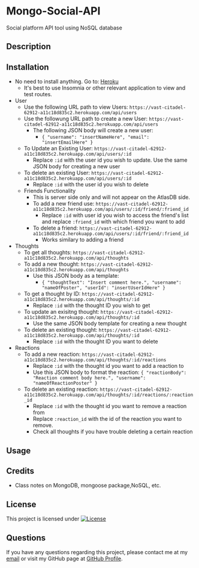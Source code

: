 # Mongo-Social-API
Social platform API tool using NoSQL database

## Description

## Installation

- No need to install anything. Go to: [Heroku](https://pure-depths-01409-8304d9d8effa.herokuapp.com/)
  - It's best to use Insomnia or other relevant application to view and test routes.
- User
  - Use the following URL path to view Users: `https://vast-citadel-62912-a11c18d835c2.herokuapp.com/api/users`
  - Use the followung URL path to create a new User: `https://vast-citadel-62912-a11c18d835c2.herokuapp.com/api/users`
    - The following JSON body will create a new user:
      - `{
   	"username": "insertNameHere",
    "email": "insertEmailHere"
  }`
  - To Update an Existing User: `https://vast-citadel-62912-a11c18d835c2.herokuapp.com/api/users/:id`
    - Replace `:id` with the user id you wish to update. Use the same JSON body for creating a new user
  - To delete an existing User: `https://vast-citadel-62912-a11c18d835c2.herokuapp.com/api/users/:id`
    - Replace `:id` with the user id you wish to delete
  - Friends Functionality
    - This is server side only and will not appear on the AtlasDB side. 
    - To add a new friend use: `https://vast-citadel-62912-a11c18d835c2.herokuapp.com/api/users/:id/friend/:friend_id`
      - Replace `:id` with user id you wish to access the friend's list and replace `:friend_id` with which friend you want to add
    - To delete a friend: `https://vast-citadel-62912-a11c18d835c2.herokuapp.com/api/users/:id/friend/:friend_id`
      - Works similary to adding a friend
- Thoughts
  - To get all thoughts: `https://vast-citadel-62912-a11c18d835c2.herokuapp.com/api/thoughts`
  - To add a new thought: `https://vast-citadel-62912-a11c18d835c2.herokuapp.com/api/thoughts`
    - Use this JSON body as a template:
      - `{
  "thoughtText": "Insert comment here.",
  "username": "nameOfPoster",
  "userId": "insertUserIdHere"
}`
  - To get a thought by ID: `https://vast-citadel-62912-a11c18d835c2.herokuapp.com/api/thoughts/:id`
    - Replace `:id` with the thought ID you wish to get
  - To update an exisitng thought: `https://vast-citadel-62912-a11c18d835c2.herokuapp.com/api/thoughts/:id`
    - Use the same JSON body template for creating a new thought
  - To delete an existing thought: `https://vast-citadel-62912-a11c18d835c2.herokuapp.com/api/thoughts/:id`
    - Replace `:id` with the thought ID you want to delete
- Reactions
  - To add a new reaction: `https://vast-citadel-62912-a11c18d835c2.herokuapp.com/api/thoughts/:id/reactions`
    - Replace `:id` with the thought id you want to add a reaction to
    - Use this JSON body to format the reaction: `{
	"reactionBody": "Reaction comment body here.",
	"username": "nameOfReactionPoster"
}`
  - To delete an existing reaction: `https://vast-citadel-62912-a11c18d835c2.herokuapp.com/api/thoughts/:id/reactions/:reaction_id`
    - Replace `:id` with the thought id you want to remove a reaction from
    - Replace `:reaction_id` with the id of the reaction you want to remove.
    - Check all thoughts if you have trouble deleting a certain reaction

## Usage



## Credits

- Class notes on MongoDB, mongoose package,NoSQL, etc.


## License
This project is licensed under [![License](https://img.shields.io/badge/License-MIT-brightgreen.svg)](https://opensource.org/licenses/MIT)

## Questions
If you have any questions regarding this project, please contact me at my [email](joseguillen587@yahoo.com) or visit my GitHub page at [GitHub Profile](https://github.com/Exo-MDR-CD2000).